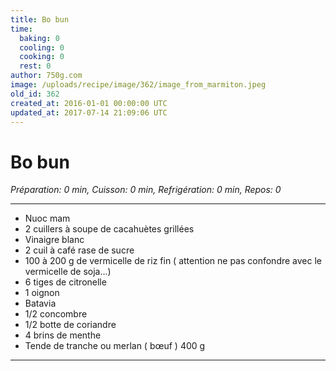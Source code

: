```yaml
---
title: Bo bun
time:
  baking: 0
  cooling: 0
  cooking: 0
  rest: 0
author: 750g.com
image: /uploads/recipe/image/362/image_from_marmiton.jpeg
old_id: 362
created_at: 2016-01-01 00:00:00 UTC
updated_at: 2017-07-14 21:09:06 UTC
---
```


# Bo bun

_Préparation: 0 min, Cuisson: 0 min, Refrigération: 0 min, Repos: 0_

---

- Nuoc mam
- 2 cuillers à soupe de cacahuètes grillées
- Vinaigre blanc
- 2 cuil à café rase de sucre
- 100 à 200 g de vermicelle de riz fin ( attention ne pas confondre avec le vermicelle de soja...)
- 6 tiges de citronelle
- 1 oignon
- Batavia
- 1/2 concombre
- 1/2 botte de coriandre
- 4 brins de menthe
- Tende de tranche ou merlan ( bœuf ) 400 g

---
